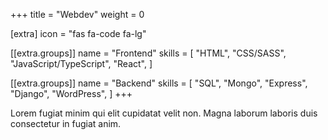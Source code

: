 +++
title = "Webdev"
weight = 0

[extra]
icon = "fas fa-code fa-lg"

[[extra.groups]]
name = "Frontend"
skills = [
    "HTML",
    "CSS/SASS",
    "JavaScript/TypeScript",
    "React",
]

[[extra.groups]]
name = "Backend"
skills = [
    "SQL",
    "Mongo",
    "Express",
    "Django",
    "WordPress",
]
+++

Lorem fugiat minim qui elit cupidatat velit non. Magna laborum laboris duis consectetur in fugiat anim.